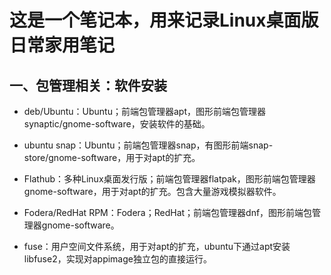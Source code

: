 # 这是一个笔记本，用来记录Linux桌面版日常家用笔记

## 一、包管理相关：软件安装

* deb/Ubuntu：Ubuntu；前端包管理器apt，图形前端包管理器synaptic/gnome-software，安装软件的基础。

* ubuntu snap：Ubuntu；前端包管理器snap，有图形前端snap-store/gnome-software，用于对apt的扩充。

* Flathub：多种Linux桌面发行版；前端包管理器flatpak，图形前端包管理器gnome-software，用于对apt的扩充。包含大量游戏模拟器软件。

* Fodera/RedHat RPM：Fodera；RedHat；前端包管理器dnf，图形前端包管理器gnome-software。

* fuse：用户空间文件系统，用于对apt的扩充，ubuntu下通过apt安装libfuse2，实现对appimage独立包的直接运行。
